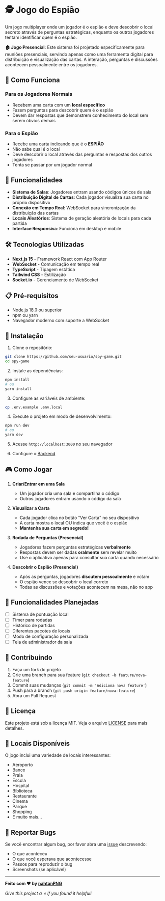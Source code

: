 # 🕵️ Jogo do Espião

Um jogo multiplayer onde um jogador é o espião e deve descobrir o local secreto através de perguntas estratégicas, enquanto os outros jogadores tentam identificar quem é o espião. 

**🏠 Jogo Presencial**: Este sistema foi projetado especificamente para reuniões presenciais, servindo apenas como uma ferramenta digital para distribuição e visualização das cartas. A interação, perguntas e discussões acontecem pessoalmente entre os jogadores.

## 🎯 Como Funciona

### Para os Jogadores Normais
- Recebem uma carta com um **local específico**
- Fazem perguntas para descobrir quem é o espião
- Devem dar respostas que demonstrem conhecimento do local sem serem óbvios demais

### Para o Espião
- Recebe uma carta indicando que é o **ESPIÃO**
- Não sabe qual é o local
- Deve descobrir o local através das perguntas e respostas dos outros jogadores
- Tenta se passar por um jogador normal

## 🚀 Funcionalidades

- **Sistema de Salas**: Jogadores entram usando códigos únicos de sala
- **Distribuição Digital de Cartas**: Cada jogador visualiza sua carta no próprio dispositivo
- **Conexão em Tempo Real**: WebSocket para sincronização da distribuição das cartas
- **Locais Aleatórios**: Sistema de geração aleatória de locais para cada partida
- **Interface Responsiva**: Funciona em desktop e mobile

## 🛠️ Tecnologias Utilizadas

- **Next.js 15** - Framework React com App Router
- **WebSocket** - Comunicação em tempo real
- **TypeScript** - Tipagem estática
- **Tailwind CSS** - Estilização
- **Socket.io** - Gerenciamento de WebSocket

## 📋 Pré-requisitos

- Node.js 18.0 ou superior
- npm ou yarn
- Navegador moderno com suporte a WebSocket

## 🔧 Instalação

1. Clone o repositório:
```bash
git clone https://github.com/seu-usuario/spy-game.git
cd spy-game
```

2. Instale as dependências:
```bash
npm install
# ou
yarn install
```

3. Configure as variáveis de ambiente:
```bash
cp .env.example .env.local
```

4. Execute o projeto em modo de desenvolvimento:
```bash
npm run dev
# ou
yarn dev
```

5. Acesse `http://localhost:3000` no seu navegador
   
6. Configure o [Backend](https://github.com/nahtanPNG/spy-game-backend)

## 🎮 Como Jogar

1. **Criar/Entrar em uma Sala**
   - Um jogador cria uma sala e compartilha o código
   - Outros jogadores entram usando o código da sala

2. **Visualizar a Carta**
   - Cada jogador clica no botão "Ver Carta" no seu dispositivo
   - A carta mostra o local OU indica que você é o espião
   - **Mantenha sua carta em segredo!**

3. **Rodada de Perguntas (Presencial)**
   - Jogadores fazem perguntas estratégicas **verbalmente**
   - Respostas devem ser dadas **oralmente** sem revelar muito
   - Use o aplicativo apenas para consultar sua carta quando necessário

4. **Descobrir o Espião (Presencial)**
   - Após as perguntas, jogadores **discutem pessoalmente** e votam
   - O espião vence se descobrir o local correto
   - Todas as discussões e votações acontecem na mesa, não no app

## 🌟 Funcionalidades Planejadas

- [ ] Sistema de pontuação local
- [ ] Timer para rodadas
- [ ] Histórico de partidas
- [ ] Diferentes pacotes de locais
- [ ] Modo de configuração personalizada
- [ ] Tela de administrador da sala

## 🤝 Contribuindo

1. Faça um fork do projeto
2. Crie uma branch para sua feature (`git checkout -b feature/nova-feature`)
3. Commit suas mudanças (`git commit -m 'Adiciona nova feature'`)
4. Push para a branch (`git push origin feature/nova-feature`)
5. Abra um Pull Request

## 📝 Licença

Este projeto está sob a licença MIT. Veja o arquivo [LICENSE](LICENSE) para mais detalhes.

## 🎯 Locais Disponíveis

O jogo inclui uma variedade de locais interessantes:
- Aeroporto
- Banco
- Praia
- Escola
- Hospital
- Biblioteca
- Restaurante
- Cinema
- Parque
- Shopping
- E muito mais...

## 🐛 Reportar Bugs

Se você encontrar algum bug, por favor abra uma [issue](https://github.com/nahtanpng/spy-game/issues) descrevendo:
- O que aconteceu
- O que você esperava que acontecesse
- Passos para reproduzir o bug
- Screenshots (se aplicável)

---

**Feito com ❤️ by [nahtanPNG](https://github.com/nahtanPNG)**

*Give this project a ⭐ if you found it helpful!*